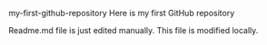  my-first-github-repository
Here is my first GitHub repository

Readme.md file is just edited manually. This file is modified locally.

